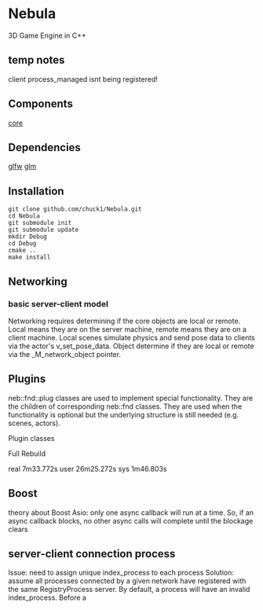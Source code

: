 Nebula
======

3D Game Engine in C++

## temp notes

client process_managed isnt being registered!

## Components

[core](http://github.com/chuck1/Nebula-Core)

## Dependencies

[glfw](http://github.com/glfw/glfw)
[glm](http://github.com/g-truc/glm)

## Installation

    git clone github.com/chuck1/Nebula.git
    cd Nebula
    git submodule init
    git submodule update
    mkdir Debug
    cd Debug
    cmake ..
    make install

## Networking

### basic server-client model

Networking requires determining if the core objects are local or remote.
Local means they are on the server machine, remote means they are on a client machine.
Local scenes simulate physics and send pose data to clients via the actor's v\_set\_pose\_data.
Object determine if they are local or remote via the \_M\_network\_object pointer.

## Plugins

neb::fnd::plug classes are used to implement special functionality.
They are the children of corresponding neb::fnd classes.
They are used when the functionality is optional but the underlying structure is still needed (e.g. scenes, actors).

Plugin classes

Full Rebuild

real	7m33.772s
user	26m25.272s
sys	1m46.803s

## Boost
theory about Boost Asio: only one async callback will run at a time.
So, if an async callback blocks, no other async calls will complete until the blockage clears

## server-client connection process

Issue: need to assign unique index\_process to each process
Solution: assume all processes connected by a given network have
registered with the same RegistryProcess server.
By default, a process will have an invalid index\_process.
Before a 








